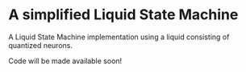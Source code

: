 # A simplified Liquid State Machine

A Liquid State Machine implementation using a liquid consisting of quantized neurons.

Code will be made available soon!
